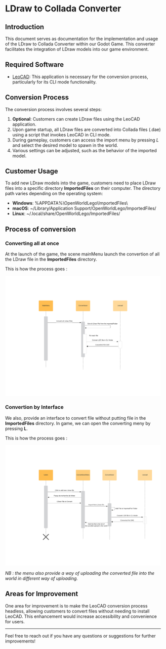 # LDraw to Collada Converter

## Introduction

This document serves as documentation for the implementation and usage of the LDraw to Collada Converter within our Godot Game. This converter facilitates the integration of LDraw models into our game environment.

## Required Software

- [LeoCAD](https://www.leocad.org/): This application is necessary for the conversion process, particularly for its CLI mode functionality.

## Conversion Process

The conversion process involves several steps:

1. **Optional**: Customers can create LDraw files using the LeoCAD application.
2. Upon game startup, all LDraw files are converted into Collada files (.dae) using a script that invokes LeoCAD in CLI mode.
3. During gameplay, customers can access the import menu by pressing *L* and select the desired model to spawn in the world.
4. Various settings can be adjusted, such as the behavior of the imported model.

## Customer Usage

To add new LDraw models into the game, customers need to place LDraw files into a specific directory **ImportedFiles** on their computer. The directory path varies depending on the operating system:

- **Windows**: %APPDATA%\OpenWorldLego\ImportedFiles\
- **macOS**: ~/Library/Application Support/OpenWorldLego/ImportedFiles/
- **Linux**: ~/.local/share/OpenWorldLego/ImportedFiles/

## Process of conversion

### Converting all at once

At the launch of the game, the scene mainMenu launch the convertion of all the LDraw file in the **ImportedFiles** directory. 

This is how the process goes :

![Sequence Diagramme of the conversion of all the LDraw file](./Sequence/convertAllLdrawToDae.png)

### Convertion by Interface

We also, provide an interface to convert file without putting file in the **ImportedFiles** directory. In game, we can open the converting meny by pressing **L**.

This is how the process goes :

![Sequence Diagramme of the conversion of a Ldraw file by Interface](./Sequence/convertLdrawToDaeByInterface.png)

*NB : the menu also provide a way of uploading the converted file into the world in different way of uploading.*
## Areas for Improvement

One area for improvement is to make the LeoCAD conversion process headless, allowing customers to convert files without needing to install LeoCAD. This enhancement would increase accessibility and convenience for users.

---

Feel free to reach out if you have any questions or suggestions for further improvements!
